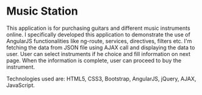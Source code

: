 # Music Station


This application is for purchasing guitars and different music instruments online.
I specifically developed this application to demonstrate the use of AngularJS functionalities like ng-route, services, directives, filters etc.
I'm fetching the data from JSON file using AJAX call and displaying the data to user.
User can select instruments if he choice and fill information on next page.
When the information is complete, user can proceed to buy the instrument.

Technologies used are: HTML5, CSS3, Bootstrap, AngularJS, jQuery, AJAX, JavaScript.
